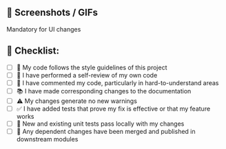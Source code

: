 ## :camera_flash: Screenshots / GIFs

Mandatory for UI changes

## :checkered_flag: Checklist:

- [ ] :scroll: My code follows the style guidelines of this project
- [ ] :memo: I have performed a self-review of my own code
- [ ] :speech_balloon: I have commented my code, particularly in hard-to-understand areas
- [ ] :books: I have made corresponding changes to the documentation
- [ ] :warning: My changes generate no new warnings
- [ ] :white_check_mark: I have added tests that prove my fix is effective or that my feature works
- [ ] :green_heart: New and existing unit tests pass locally with my changes
- [ ] :link: Any dependent changes have been merged and published in downstream modules